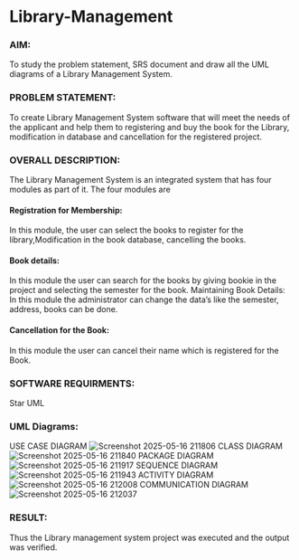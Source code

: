 # Library-Management
### AIM:
To study the problem statement, SRS document and draw all the UML diagrams of a Library Management System.
### PROBLEM STATEMENT:
To create Library Management System software that will meet the needs of the applicant
and help them to registering and buy the book for the Library, modification in database and
cancellation for the registered project.
### OVERALL DESCRIPTION:
The Library Management System is an integrated system that has four modules as part of 
it. The four modules are
#### Registration for Membership:
In this module, the user can select the books to register for the library,Modification in the book
database, cancelling the books.
#### Book details:
In this module the user can search for the books by giving bookie in the project and selecting
the semester for the book.
Maintaining Book Details:
In this module the administrator can change the data’s like the semester, address, books can be
done.
#### Cancellation for the Book:
In this module the user can cancel their name which is registered for the Book.
### SOFTWARE REQUIRMENTS:
Star UML
### UML Diagrams:
USE CASE DIAGRAM
![Screenshot 2025-05-16 211806](https://github.com/user-attachments/assets/2ad3ef19-94e8-45b4-9cc8-9eb004f6cde7)
CLASS DIAGRAM
![Screenshot 2025-05-16 211840](https://github.com/user-attachments/assets/3cc0dc10-ef8b-4f67-a920-40bb343d5e9b)
PACKAGE DIAGRAM
![Screenshot 2025-05-16 211917](https://github.com/user-attachments/assets/6e715075-28c5-4e1e-9aae-020423fe77e0)
SEQUENCE DIAGRAM
![Screenshot 2025-05-16 211943](https://github.com/user-attachments/assets/00434e2e-554b-480a-bda5-5314101b8b30)
ACTIVITY DIAGRAM
![Screenshot 2025-05-16 212008](https://github.com/user-attachments/assets/fbec8992-44e1-4005-b7dd-7ac2c4d509a6)
COMMUNICATION DIAGRAM
![Screenshot 2025-05-16 212037](https://github.com/user-attachments/assets/62c7e7d9-5fa2-475c-8be6-c7732f41ad66)

### RESULT:
Thus the Library management system project was executed and the output was verified.
